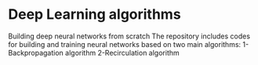 # Deep Learning algorithms
 Building deep neural networks from scratch
 The repository includes codes for building and training neural networks based on two main algorithms:
 1- Backpropagation algorithm
 2-Recirculation algorithm
